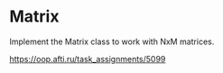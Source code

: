 <h1>Matrix</h1>
Implement the Matrix class to work with NxM matrices.

https://oop.afti.ru/task_assignments/5099
